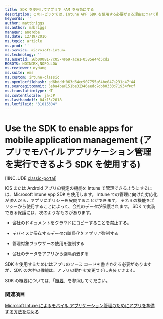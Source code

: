 ```yaml
---
title: SDK を使用してアプリで MAM を有効にする
description: このトピックでは、Intune APP SDK を使用する必要がある理由について概説します。
keywords: ''
author: mattbriggs
ms.author: mabriggs
manager: angrobe
ms.date: 12/19/2016
ms.topic: article
ms.prod: ''
ms.service: microsoft-intune
ms.technology: ''
ms.assetid: 26b00081-7c05-4969-ace1-0585e44d5cd2
ROBOTS: NOINDEX,NOFOLLOW
ms.reviewer: oydang
ms.suite: ems
ms.custom: intune-classic
ms.openlocfilehash: ed6bdddf063d64ec907755e64be047a231c47f44
ms.sourcegitcommit: 5eba4bad151be32346aedc7cbb0333d71934f8cf
ms.translationtype: HT
ms.contentlocale: ja-JP
ms.lasthandoff: 04/16/2018
ms.locfileid: "31015304"
---
```

# <a name="use-the-sdk-to-enable-apps-for-mobile-application-management"></a>Use the SDK to enable apps for mobile application management (アプリでモバイル アプリケーション管理を実行できるよう SDK を使用する)

[!INCLUDE [classic-portal](../includes/classic-portal.md)]

iOS または Android アプリの特定の機能を Intune で管理できるようにするには、Microsoft Intune App SDK を使用します。 Intune での管理に向けた対応化が済んだら、アプリにポリシーを展開することができます。 それらの機能をポリシーから使用することによって、会社のデータが保護されます。 SDK で実装できる保護には、次のようなものがあります。

-   会社のドキュメントをクラウドにコピーすることを禁止する。

-   デバイスに保存するデータの暗号化をアプリに強制する

-   管理対象ブラウザーの使用を強制する

-   会社のデータをアプリから遠隔消去する

SDK を使用するためにはアプリのソース コードを書きかえる必要がありますが、SDK の大半の機能は、アプリの動作を変更せずに実装できます。

SDK の概要については、「[概要](/intune/app-sdk-get-started)」を参照してください。

### <a name="see-also"></a>関連項目
[Microsoft Intune によるモバイル アプリケーション管理のためにアプリを準備する方法を決める](/intune/apps-prepare-mobile-application-management)

